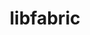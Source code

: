 ---
title: "libfabric"
layout: cache
categories: [package, v0.18.1]
meta: {"versions": ["1.14.1"], "compilers": ["gcc@=7.3.1", "gcc@=7.5.0", "gcc@=8.4.0"], "oss": ["amzn2", "ubuntu18.04"], "platforms": ["linux"], "targets": ["aarch64", "graviton2", "x86_64", "x86_64_v3", "x86_64_v4"], "stacks": ["aws-ahug", "aws-ahug-aarch64", "aws-isc", "aws-isc-aarch64", "build_systems", "data-vis-sdk", "e4s", "root", "tutorial"], "num_specs": 11, "num_specs_by_stack": {"aws-isc": 4, "root": 11, "aws-ahug": 2, "aws-ahug-aarch64": 2, "aws-isc-aarch64": 4, "e4s": 1, "data-vis-sdk": 1, "tutorial": 2, "build_systems": 1}}
spec_details: [{"hash": "nbcvmbha7r2ygnckqto63zleykeuq6zh", "compiler": "gcc@=7.3.1", "versions": ["1.14.1"], "os": "amzn2", "platform": "linux", "target": "x86_64_v4", "variants": ["~debug", "fabrics=efa,mrail,rxd,rxm,shm,sockets,tcp,udp,verbs", "~kdreg"], "stacks": ["aws-isc", "root", "aws-ahug"], "size": "-", "tarball": "https://binaries.spack.io/v0.18.1/build_cache/linux-amzn2-x86_64_v4/gcc-7.3.1/libfabric-1.14.1/linux-amzn2-x86_64_v4-gcc-7.3.1-libfabric-1.14.1-nbcvmbha7r2ygnckqto63zleykeuq6zh.spack"}, {"hash": "q7wb6skwjamsdztflggcwlgqud6lp4zy", "compiler": "gcc@=7.3.1", "versions": ["1.14.1"], "os": "amzn2", "platform": "linux", "target": "graviton2", "variants": ["~debug", "fabrics=efa,mrail,rxd,rxm,shm,sockets,tcp,udp,verbs", "~kdreg"], "stacks": ["aws-ahug-aarch64", "root", "aws-isc-aarch64"], "size": "-", "tarball": "https://binaries.spack.io/v0.18.1/build_cache/linux-amzn2-graviton2/gcc-7.3.1/libfabric-1.14.1/linux-amzn2-graviton2-gcc-7.3.1-libfabric-1.14.1-q7wb6skwjamsdztflggcwlgqud6lp4zy.spack"}, {"hash": "zyy5ww7da6v5dqggd6bdim5ugfdnadrm", "compiler": "gcc@=7.5.0", "versions": ["1.14.1"], "os": "ubuntu18.04", "platform": "linux", "target": "x86_64", "variants": ["~debug", "fabrics=rxm,sockets,tcp,udp", "~kdreg"], "stacks": ["e4s", "root", "data-vis-sdk"], "size": "-", "tarball": "https://binaries.spack.io/v0.18.1/build_cache/linux-ubuntu18.04-x86_64/gcc-7.5.0/libfabric-1.14.1/linux-ubuntu18.04-x86_64-gcc-7.5.0-libfabric-1.14.1-zyy5ww7da6v5dqggd6bdim5ugfdnadrm.spack"}, {"hash": "k3jy2tfisps6lkqip4yugr4muz7qd3ud", "compiler": "gcc@=7.3.1", "versions": ["1.14.1"], "os": "amzn2", "platform": "linux", "target": "aarch64", "variants": ["~debug", "fabrics=efa,mrail,rxd,rxm,shm,sockets,tcp,udp,verbs", "~kdreg"], "stacks": ["aws-ahug-aarch64", "root", "aws-isc-aarch64"], "size": "-", "tarball": "https://binaries.spack.io/v0.18.1/build_cache/linux-amzn2-aarch64/gcc-7.3.1/libfabric-1.14.1/linux-amzn2-aarch64-gcc-7.3.1-libfabric-1.14.1-k3jy2tfisps6lkqip4yugr4muz7qd3ud.spack"}, {"hash": "dz2kh5ee4i3jvfbpwxvm2ba3pxuakq3b", "compiler": "gcc@=7.3.1", "versions": ["1.14.1"], "os": "amzn2", "platform": "linux", "target": "x86_64_v3", "variants": ["~debug", "fabrics=efa,mrail,rxd,rxm,shm,sockets,tcp,udp,verbs", "~kdreg"], "stacks": ["aws-isc", "root"], "size": "-", "tarball": "https://binaries.spack.io/v0.18.1/build_cache/linux-amzn2-x86_64_v3/gcc-7.3.1/libfabric-1.14.1/linux-amzn2-x86_64_v3-gcc-7.3.1-libfabric-1.14.1-dz2kh5ee4i3jvfbpwxvm2ba3pxuakq3b.spack"}, {"hash": "zbb6mjueh6kfbxsxw6c3nmrdnqxd6lqj", "compiler": "gcc@=7.3.1", "versions": ["1.14.1"], "os": "amzn2", "platform": "linux", "target": "x86_64_v3", "variants": ["~debug", "fabrics=efa,mrail,rxd,rxm,shm,sockets,tcp,udp,verbs", "~kdreg"], "stacks": ["aws-isc", "root", "aws-ahug"], "size": "-", "tarball": "https://binaries.spack.io/v0.18.1/build_cache/linux-amzn2-x86_64_v3/gcc-7.3.1/libfabric-1.14.1/linux-amzn2-x86_64_v3-gcc-7.3.1-libfabric-1.14.1-zbb6mjueh6kfbxsxw6c3nmrdnqxd6lqj.spack"}, {"hash": "sbpqociesootetega3ggk7idbxnvwkc4", "compiler": "gcc@=8.4.0", "versions": ["1.14.1"], "os": "ubuntu18.04", "platform": "linux", "target": "x86_64", "variants": ["~debug", "fabrics=sockets,tcp,udp", "~kdreg"], "stacks": ["tutorial", "root"], "size": "-", "tarball": "https://binaries.spack.io/v0.18.1/build_cache/linux-ubuntu18.04-x86_64/gcc-8.4.0/libfabric-1.14.1/linux-ubuntu18.04-x86_64-gcc-8.4.0-libfabric-1.14.1-sbpqociesootetega3ggk7idbxnvwkc4.spack"}, {"hash": "aeocsliasnj2v6ew43otburjccdzd3t3", "compiler": "gcc@=7.5.0", "versions": ["1.14.1"], "os": "ubuntu18.04", "platform": "linux", "target": "x86_64", "variants": ["~debug", "fabrics=sockets,tcp,udp", "~kdreg"], "stacks": ["build_systems", "tutorial", "root"], "size": "-", "tarball": "https://binaries.spack.io/v0.18.1/build_cache/linux-ubuntu18.04-x86_64/gcc-7.5.0/libfabric-1.14.1/linux-ubuntu18.04-x86_64-gcc-7.5.0-libfabric-1.14.1-aeocsliasnj2v6ew43otburjccdzd3t3.spack"}, {"hash": "zrv2wk5tcrbg4suzb2wttljlfcsp2e6m", "compiler": "gcc@=7.3.1", "versions": ["1.14.1"], "os": "amzn2", "platform": "linux", "target": "x86_64_v4", "variants": ["~debug", "fabrics=efa,mrail,rxd,rxm,shm,sockets,tcp,udp,verbs", "~kdreg"], "stacks": ["aws-isc", "root"], "size": "-", "tarball": "https://binaries.spack.io/v0.18.1/build_cache/linux-amzn2-x86_64_v4/gcc-7.3.1/libfabric-1.14.1/linux-amzn2-x86_64_v4-gcc-7.3.1-libfabric-1.14.1-zrv2wk5tcrbg4suzb2wttljlfcsp2e6m.spack"}, {"hash": "owx34p5vsttitgytof2ue7t7uqdrkcac", "compiler": "gcc@=7.3.1", "versions": ["1.14.1"], "os": "amzn2", "platform": "linux", "target": "aarch64", "variants": ["~debug", "fabrics=efa,mrail,rxd,rxm,shm,sockets,tcp,udp,verbs", "~kdreg"], "stacks": ["aws-isc-aarch64", "root"], "size": "-", "tarball": "https://binaries.spack.io/v0.18.1/build_cache/linux-amzn2-aarch64/gcc-7.3.1/libfabric-1.14.1/linux-amzn2-aarch64-gcc-7.3.1-libfabric-1.14.1-owx34p5vsttitgytof2ue7t7uqdrkcac.spack"}, {"hash": "cplijg7qisqes767k2c2flustsiz5agu", "compiler": "gcc@=7.3.1", "versions": ["1.14.1"], "os": "amzn2", "platform": "linux", "target": "graviton2", "variants": ["~debug", "fabrics=efa,mrail,rxd,rxm,shm,sockets,tcp,udp,verbs", "~kdreg"], "stacks": ["aws-isc-aarch64", "root"], "size": "-", "tarball": "https://binaries.spack.io/v0.18.1/build_cache/linux-amzn2-graviton2/gcc-7.3.1/libfabric-1.14.1/linux-amzn2-graviton2-gcc-7.3.1-libfabric-1.14.1-cplijg7qisqes767k2c2flustsiz5agu.spack"}]
---